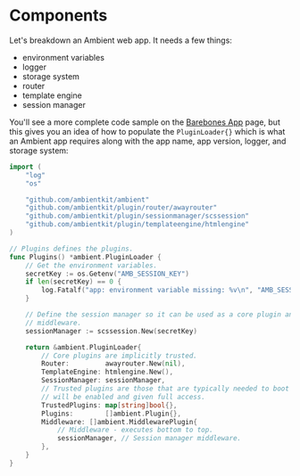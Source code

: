 # Components

Let's breakdown an Ambient web app. It needs a few things:

- environment variables
- logger
- storage system
- router
- template engine
- session manager

You'll see a more complete code sample on the [Barebones App](/docs/docs/architecture/barebones) page, but this gives you an idea of how to populate the `PluginLoader{}` which is what an Ambient app requires along with the app name, app version, logger, and storage system:

```go
import (
	"log"
	"os"

	"github.com/ambientkit/ambient"
	"github.com/ambientkit/plugin/router/awayrouter"
	"github.com/ambientkit/plugin/sessionmanager/scssession"
	"github.com/ambientkit/plugin/templateengine/htmlengine"
)

// Plugins defines the plugins.
func Plugins() *ambient.PluginLoader {
	// Get the environment variables.
	secretKey := os.Getenv("AMB_SESSION_KEY")
	if len(secretKey) == 0 {
		log.Fatalf("app: environment variable missing: %v\n", "AMB_SESSION_KEY")
	}

	// Define the session manager so it can be used as a core plugin and
	// middleware.
	sessionManager := scssession.New(secretKey)

	return &ambient.PluginLoader{
		// Core plugins are implicitly trusted.
		Router:         awayrouter.New(nil),
		TemplateEngine: htmlengine.New(),
		SessionManager: sessionManager,
		// Trusted plugins are those that are typically needed to boot so they
		// will be enabled and given full access.
		TrustedPlugins: map[string]bool{},
		Plugins:        []ambient.Plugin{},
		Middleware: []ambient.MiddlewarePlugin{
			// Middleware - executes bottom to top.
			sessionManager, // Session manager middleware.
		},
	}
}
```